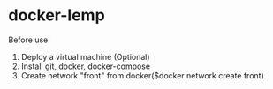 # docker-lemp
Before use:
1. Deploy a virtual machine (Optional)
2. Install git, docker, docker-compose
3. Create network "front" from docker($docker network create front)
